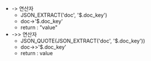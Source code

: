 - -> 연산자
	- JSON_EXTRACT('doc', '$.doc_key')
	- doc->'$.doc_key'
	- return : "value"
- ->> 연산자
	- JSON_QUOTE(JSON_EXTRACT('doc', '$.doc_key'))
	- doc->>'$.doc_key'
	- return : value